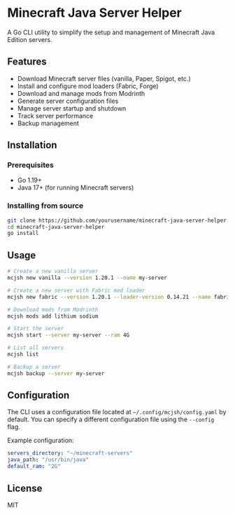 # Minecraft Java Server Helper

A Go CLI utility to simplify the setup and management of Minecraft Java Edition servers.

## Features

- Download Minecraft server files (vanilla, Paper, Spigot, etc.)
- Install and configure mod loaders (Fabric, Forge)
- Download and manage mods from Modrinth
- Generate server configuration files
- Manage server startup and shutdown
- Track server performance
- Backup management

## Installation

### Prerequisites

- Go 1.19+
- Java 17+ (for running Minecraft servers)

### Installing from source

```bash
git clone https://github.com/yourusername/minecraft-java-server-helper.git
cd minecraft-java-server-helper
go install
```

## Usage

```bash
# Create a new vanilla server
mcjsh new vanilla --version 1.20.1 --name my-server

# Create a new server with Fabric mod loader
mcjsh new fabric --version 1.20.1 --loader-version 0.14.21 --name fabric-server

# Download mods from Modrinth
mcjsh mods add lithium sodium

# Start the server
mcjsh start --server my-server --ram 4G

# List all servers
mcjsh list

# Backup a server
mcjsh backup --server my-server
```

## Configuration

The CLI uses a configuration file located at `~/.config/mcjsh/config.yaml` by default. You can specify a different configuration file using the `--config` flag.

Example configuration:

```yaml
servers_directory: "~/minecraft-servers"
java_path: "/usr/bin/java"
default_ram: "2G"
```

## License

MIT
